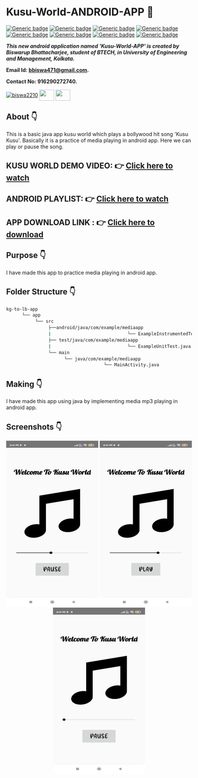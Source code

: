 # Kusu-World-ANDROID-APP :star_struck: 

[![Generic badge](https://img.shields.io/badge/java-v%2015-brightgreen)](https://shields.io/) [![Generic badge](https://img.shields.io/badge/android-app-ff69b4)](https://shields.io/) [![Generic badge](https://img.shields.io/badge/xml-UI-red)](https://shields.io/) [![Generic badge](https://img.shields.io/badge/classpath-v%204.0.1-yellow)](https://shields.io/) [![Generic badge](https://img.shields.io/badge/compile%20sdk%20-v%2030-blue)](https://shields.io/) [![Generic badge](https://img.shields.io/badge/buildtool%20-v%2030.0..2-orange)](https://shields.io/) [![Generic badge](https://img.shields.io/badge/target%20sdk-v%2030-green)](https://shields.io/) [![Generic badge](https://img.shields.io/badge/min%20sdk-v%2016-purple)](https://shields.io/) 

***This new android application named 'Kusu-World-APP' is created by Biswarup Bhattacharjee, student of BTECH, in University of Engineering and Management, Kolkata.***

**Email Id: bbiswa471@gmail.com.** 

**Contact No: 916290272740.** 

<p align="left">
<a href="https://www.facebook.com/profile.php?id=100070395300810" target="blank"><img align="center" src="https://cdn.jsdelivr.net/npm/simple-icons@3.0.1/icons/facebook.svg" alt="biswa2210" height="30" width="40" /></a>
<a href="https://instagram.com/biswarup2210" target="blank"><img align="center" src="https://cdn.jsdelivr.net/npm/simple-icons@3.0.1/icons/instagram.svg" alt="" height="30" width="40" /></a>
<a href="https://github.com/biswa2210/biswa2210" target="blank"><img align="center" src="https://cdn.jsdelivr.net/npm/simple-icons@3.0.1/icons/github.svg" alt="" height="30" width="40" /></a>
</p>

## About :point_down: 

<div align="justified">
 
This is a basic java app kusu world which plays a bollywood hit song 'Kusu Kusu'. Basically it is a practice of media playing in android app. Here we can play or pause the song.
 
</div>

## KUSU WORLD DEMO VIDEO: :point_right: <a href="https://www.youtube.com/watch?v=-VRAuFWWd5I&list=PL0lbDlMJ1h4hiR-xQJTPRijsOF1-0hhAG&index=8&t=1s">Click here to watch</a>

## ANDROID PLAYLIST: :point_right: <a href="https://www.youtube.com/watch?v=Jfq38C1hKXs&list=PL0lbDlMJ1h4hiR-xQJTPRijsOF1-0hhAG">Click here to watch</a>

## APP DOWNLOAD LINK : :point_right: <a href="https://drive.google.com/file/d/1-d9phzoCA7nJEG6GF4nvKNvUSvcOCkah/view" download>Click here to download</a>

## Purpose :point_down:

<div align="justified">
       
I have made this app to practice media playing in android app.
 
</div>

## Folder Structure :point_down:
```bash
kg-to-lb-app
      └── app
           └── src
                ├──android/java/com/example/mediaapp
                |                             └── ExampleInstrumentedTest.java
                ├── test/java/com/example/mediaapp
                |                             └── ExampleUnitTest.java
                └── main
                      └── java/com/example/mediaapp
                                     └── MainActivity.java  
 ```                               
## Making :point_down:

<div align="justified">

I have made this app using java by implementing media mp3 playing in android app.

</div>


## Screenshots :point_down: 

<div align="center">
  
<a href="pics/us1.jpeg"><img src="pics/us1.jpeg" width="250" height= "450"></a> <a href="pics/us2.jpeg"><img src="pics/us2.jpeg" width="250" height= "450"></a> <a href="pics/us3.jpeg"><img src="pics/us3.jpeg" width="250" height= "450"></a>
       
</div>



